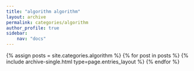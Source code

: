 ```yaml
---
title: "algorithm algorithm"
layout: archive
permalink: categories/algorithm
author_profile: true
sidebar:
    nav: "docs"
---
```



{% assign posts = site.categories.algorithm %}
{% for post in posts %} {% include archive-single.html type=page.entries_layout %} {% endfor %}
